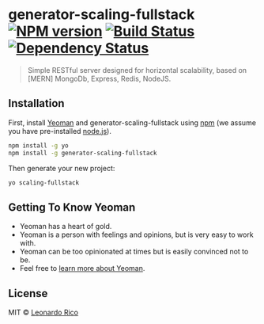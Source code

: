 # generator-scaling-fullstack [![NPM version][npm-image]][npm-url] [![Build Status][travis-image]][travis-url] [![Dependency Status][daviddm-image]][daviddm-url]
> Simple RESTful server designed for horizontal scalability, based on [MERN] MongoDb, Express, Redis, NodeJS.

## Installation

First, install [Yeoman](http://yeoman.io) and generator-scaling-fullstack using [npm](https://www.npmjs.com/) (we assume you have pre-installed [node.js](https://nodejs.org/)).

```bash
npm install -g yo
npm install -g generator-scaling-fullstack
```

Then generate your new project:

```bash
yo scaling-fullstack
```

## Getting To Know Yeoman

 * Yeoman has a heart of gold.
 * Yeoman is a person with feelings and opinions, but is very easy to work with.
 * Yeoman can be too opinionated at times but is easily convinced not to be.
 * Feel free to [learn more about Yeoman](http://yeoman.io/).

## License

MIT © [Leonardo Rico]()


[npm-image]: https://badge.fury.io/js/generator-scaling-fullstack.svg
[npm-url]: https://npmjs.org/package/generator-scaling-fullstack
[travis-image]: https://travis-ci.org/kevoj/generator-scaling-fullstack.svg?branch=master
[travis-url]: https://travis-ci.org/kevoj/generator-scaling-fullstack
[daviddm-image]: https://david-dm.org/kevoj/generator-scaling-fullstack.svg?theme=shields.io
[daviddm-url]: https://david-dm.org/kevoj/generator-scaling-fullstack

